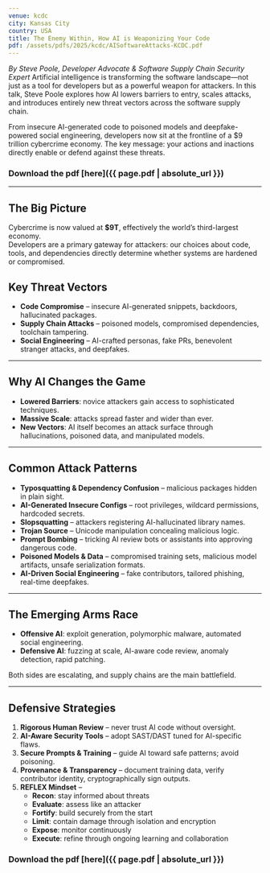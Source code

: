 ```yaml
---
venue: kcdc
city: Kansas City
country: USA
title: The Enemy Within, How AI is Weaponizing Your Code
pdf: /assets/pdfs/2025/kcdc/AISoftwareAttacks-KCDC.pdf
---
```


*By Steve Poole, Developer Advocate & Software Supply Chain Security Expert* Artificial intelligence is transforming the software landscape—not just as a tool for developers but as a powerful weapon for attackers. In this talk, Steve Poole explores how AI lowers barriers to entry, scales attacks, and introduces entirely new threat vectors across the software supply chain. 

From insecure AI-generated code to poisoned models and deepfake-powered social engineering, developers now sit at the frontline of a $9 trillion cybercrime economy. The key message: your actions and inactions directly enable or defend against these threats.

### Download the pdf [here]({{ page.pdf | absolute_url }})


---


## The Big Picture
Cybercrime is now valued at **$9T**, effectively the world’s third-largest economy.  
Developers are a primary gateway for attackers: our choices about code, tools, and dependencies directly determine whether systems are hardened or compromised.


## Key Threat Vectors
- **Code Compromise** – insecure AI-generated snippets, backdoors, hallucinated packages.
- **Supply Chain Attacks** – poisoned models, compromised dependencies, toolchain tampering.
- **Social Engineering** – AI-crafted personas, fake PRs, benevolent stranger attacks, and deepfakes.

---

## Why AI Changes the Game
- **Lowered Barriers**: novice attackers gain access to sophisticated techniques.
- **Massive Scale**: attacks spread faster and wider than ever.
- **New Vectors**: AI itself becomes an attack surface through hallucinations, poisoned data, and manipulated models.

---

## Common Attack Patterns
- **Typosquatting & Dependency Confusion** – malicious packages hidden in plain sight.
- **AI-Generated Insecure Configs** – root privileges, wildcard permissions, hardcoded secrets.
- **Slopsquatting** – attackers registering AI-hallucinated library names.
- **Trojan Source** – Unicode manipulation concealing malicious logic.
- **Prompt Bombing** – tricking AI review bots or assistants into approving dangerous code.
- **Poisoned Models & Data** – compromised training sets, malicious model artifacts, unsafe serialization formats.
- **AI-Driven Social Engineering** – fake contributors, tailored phishing, real-time deepfakes.

---

## The Emerging Arms Race
- **Offensive AI**: exploit generation, polymorphic malware, automated social engineering.
- **Defensive AI**: fuzzing at scale, AI-aware code review, anomaly detection, rapid patching.

Both sides are escalating, and supply chains are the main battlefield.

---

## Defensive Strategies
1. **Rigorous Human Review** – never trust AI code without oversight.
2. **AI-Aware Security Tools** – adopt SAST/DAST tuned for AI-specific flaws.
3. **Secure Prompts & Training** – guide AI toward safe patterns; avoid poisoning.
4. **Provenance & Transparency** – document training data, verify contributor identity, cryptographically sign outputs.
5. **REFLEX Mindset** –
    - **Recon**: stay informed about threats
    - **Evaluate**: assess like an attacker
    - **Fortify**: build securely from the start
    - **Limit**: contain damage through isolation and encryption
    - **Expose**: monitor continuously
    - **Execute**: refine through ongoing learning and collaboration


### Download the pdf [here]({{ page.pdf | absolute_url }})
